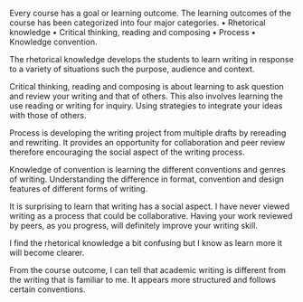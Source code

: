 Every course has a goal or learning outcome. The learning outcomes of the course has been categorized into four major categories. 
•	Rhetorical knowledge
•	Critical thinking, reading and composing
•	 Process
•	 Knowledge convention.
 
The rhetorical knowledge develops the students to learn writing in response to a variety of situations such the purpose, audience and context.
 
Critical thinking, reading and composing is about learning to ask question and review your writing and that of others. This also involves learning the use reading or writing for inquiry. Using strategies to integrate your ideas with those of others.
 
Process is developing the writing project from multiple drafts by rereading and rewriting. It provides an opportunity for collaboration and peer review therefore encouraging the social aspect of the writing process.
 
Knowledge of convention is learning the different conventions and genres of writing. Understanding the difference in format, convention and design features of different forms of writing.
 
It is surprising to learn that writing has a social aspect. I have never viewed writing as a process that could be collaborative. Having your work reviewed by peers, as you progress, will definitely improve your writing skill.
 
I find the rhetorical knowledge a bit confusing but I know as learn more it will become clearer. 
 
From the course outcome, I can tell that academic writing is different from the writing that is familiar to me. It appears more structured and follows certain conventions.




